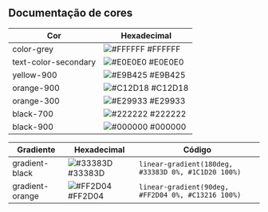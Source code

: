 ## Documentação de cores

| Cor               | Hexadecimal                                                          |
| ----------------- | -------------------------------------------------------------------- |
| color-grey             | ![#FFFFFF](https://via.placeholder.com/15/FFFFFF/FFFFFF.png) #FFFFFF |
| text-color-secondary        | ![#E0E0E0](https://via.placeholder.com/15/E0E0E0/E0E0E0.png) #E0E0E0 |
| yellow-900            | ![#E9B425](https://via.placeholder.com/15/E9B425/E9B425.png) #E9B425 |
| orange-900               | ![#C12D18](https://via.placeholder.com/15/C12D18/C12D18.png) #C12D18 |
| orange-300               | ![#E29933](https://via.placeholder.com/15/C12D18/E29933.png) #E29933 |
| black-700       | ![#222222](https://via.placeholder.com/15/222222/222222.png) #222222 |
| black-900        | ![#000000](https://via.placeholder.com/15/26292C/000000.png) #000000 |


| Gradiente               | Hexadecimal                                                         |  Código | 
| ----------------- | -------------------------------------------------------------------- |----------------| 
| gradient-black            | ![#33383D](https://via.placeholder.com/15/33383D/33383D.png) #33383D | `linear-gradient(180deg, #33383D 0%, #1C1D20 100%)`| 
| gradient-orange       | ![#FF2D04](https://via.placeholder.com/15/FF2D04/FF2D04.png) #FF2D04 | `linear-gradient(90deg, #FF2D04 0%, #C13216 100%)`| 
